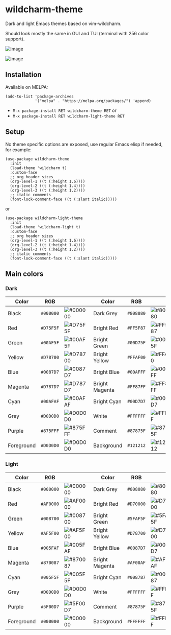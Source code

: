 # wildcharm-theme

Dark and light Emacs themes based on vim-wildcharm.

Should look mostly the same in GUI and TUI (terminal with 256 color support).

![image](https://github.com/habamax/wildcharm-theme/assets/234774/e47c5a49-c673-42d6-b466-a5a6ba36abbb)

![image](https://github.com/habamax/wildcharm-theme/assets/234774/3cee61e0-c416-4da5-b5ce-bc4ea747335d)


## Installation

Available on MELPA:

```
(add-to-list 'package-archives
             '("melpa" . "https://melpa.org/packages/") 'append)
```

- `M-x package-install RET wildcharm-theme RET` or
- `M-x package-install RET wildcharm-light-theme RET`


## Setup

No theme specific options are exposed, use regular Emacs elisp if needed, for example:

```emacs-lisp
(use-package wildcharm-theme
  :init
  (load-theme 'wildcharm t)
  :custom-face
  ;; org header sizes
  (org-level-1 ((t (:height 1.6))))
  (org-level-2 ((t (:height 1.4))))
  (org-level-3 ((t (:height 1.2))))
  ;; italic comments
  (font-lock-comment-face ((t (:slant italic)))))
```

or

```emacs-lisp
(use-package wildcharm-light-theme
  :init
  (load-theme 'wildcharm-light t)
  :custom-face
  ;; org header sizes
  (org-level-1 ((t (:height 1.6))))
  (org-level-2 ((t (:height 1.4))))
  (org-level-3 ((t (:height 1.2))))
  ;; italic comments
  (font-lock-comment-face ((t (:slant italic)))))
```

## Main colors

### Dark

| Color      | RGB       |                | Color          | RGB       |                |
|------------|-----------|----------------|----------------|-----------|----------------|
| Black      | `#000000` | ![#000000][0]  | Dark Grey      | `#808080` | ![#808080][8]  |
| Red        | `#D75F5F` | ![#D75F5F][1]  | Bright Red     | `#FF5F87` | ![#FF5F87][9]  |
| Green      | `#00AF5F` | ![#00AF5F][2]  | Bright Green   | `#00D75F` | ![#00D75F][10] |
| Yellow     | `#D78700` | ![#D78700][3]  | Bright Yellow  | `#FFAF00` | ![#FFAF00][11] |
| Blue       | `#0087D7` | ![#0087D7][4]  | Bright Blue    | `#00AFFF` | ![#00AFFF][12] |
| Magenta    | `#D787D7` | ![#D787D7][5]  | Bright Magenta | `#FF87FF` | ![#FF87FF][13] |
| Cyan       | `#00AFAF` | ![#00AFAF][6]  | Bright Cyan    | `#00D7D7` | ![#00D7D7][14] |
| Grey       | `#D0D0D0` | ![#D0D0D0][7]  | White          | `#FFFFFF` | ![#FFFFFF][15] |
| Purple     | `#875FFF` | ![#875FFF][28] | Comment        | `#87875F` | ![#87875F][27] |
| Foreground | `#D0D0D0` | ![#D0D0D0][7]  | Background     | `#121212` | ![#121212][16] |


### Light

| Color      | RGB       |                | Color          | RGB       |                |
|------------|-----------|----------------|----------------|-----------|----------------|
| Black      | `#000000` | ![#000000][0]  | Dark Grey      | `#808080` | ![#808080][8]  |
| Red        | `#AF0000` | ![#AF0000][17] | Bright Red     | `#D70000` | ![#D70000][23] |
| Green      | `#008700` | ![#008700][18] | Bright Green   | `#5FAF5F` | ![#5FAF5F][24] |
| Yellow     | `#AF5F00` | ![#AF5F00][19] | Bright Yellow  | `#D78700` | ![#D78700][3]  |
| Blue       | `#005FAF` | ![#005FAF][20] | Bright Blue    | `#0087D7` | ![#0087D7][4]  |
| Magenta    | `#870087` | ![#870087][21] | Bright Magenta | `#AF00AF` | ![#AF00AF][25] |
| Cyan       | `#005F5F` | ![#005F5F][22] | Bright Cyan    | `#008787` | ![#008787][26] |
| Grey       | `#D0D0D0` | ![#D0D0D0][7]  | White          | `#FFFFFF` | ![#FFFFFF][15] |
| Purple     | `#5F00D7` | ![#5F00D7][29] | Comment        | `#87875F` | ![#87875F][27] |
| Foreground | `#000000` | ![#000000][0]  | Background     | `#FFFFFF` | ![#FFFFFF][15] |


[0]: https://github.com/habamax/wildcharm-theme/assets/234774/1438b0cb-0dc7-483e-91ab-95be90b69bf1
[1]: https://github.com/habamax/wildcharm-theme/assets/234774/bf362c5e-99f1-4b07-a222-52efe382b3ab
[2]: https://github.com/habamax/wildcharm-theme/assets/234774/17a1d391-667c-4d79-b55d-627be6c67aa0
[3]: https://github.com/habamax/wildcharm-theme/assets/234774/22f46f5b-5b9c-4183-a9af-2591a2b5dab4
[4]: https://github.com/habamax/wildcharm-theme/assets/234774/ff5b881d-deb0-412e-a511-c22b79d6acc7
[5]: https://github.com/habamax/wildcharm-theme/assets/234774/9c8f8edc-aeb2-414a-ab5d-d54fabe471bb
[6]: https://github.com/habamax/wildcharm-theme/assets/234774/3d2e73a6-21f2-41fe-b7ae-710fc94ca734
[7]: https://github.com/habamax/wildcharm-theme/assets/234774/763bb4e1-e730-4637-80e8-d68bab7e52d7
[8]: https://github.com/habamax/wildcharm-theme/assets/234774/22eeff2d-1874-4c2f-b1a2-efe45e2fd322
[9]: https://github.com/habamax/wildcharm-theme/assets/234774/0f950b80-f096-4ff4-b5cf-465817bc9c44
[10]: https://github.com/habamax/wildcharm-theme/assets/234774/2e36f6e0-757c-4fb5-a34d-2658993a1103
[11]: https://github.com/habamax/wildcharm-theme/assets/234774/4c13093d-ba33-46d3-982d-458f3ad3c809
[12]: https://github.com/habamax/wildcharm-theme/assets/234774/b65473ab-0545-49f2-af43-8e06f20a9d6b
[13]: https://github.com/habamax/wildcharm-theme/assets/234774/07a25815-31a3-47c7-bf0c-7a24af50238c
[14]: https://github.com/habamax/wildcharm-theme/assets/234774/b01c7f57-1885-47d4-8eac-67e63fa5707c
[15]: https://github.com/habamax/wildcharm-theme/assets/234774/63a9613d-58de-4c80-9a3a-9c7211f3cd60
[16]: https://github.com/habamax/wildcharm-theme/assets/234774/b611a28a-d7bd-496a-bd8f-a7dc3655b2ba
[17]: https://github.com/habamax/wildcharm-theme/assets/234774/3a4da6b7-3771-44d9-b357-ae52616a385b
[18]: https://github.com/habamax/wildcharm-theme/assets/234774/00a11d33-fc0f-4f66-825f-f835928abcf8
[19]: https://github.com/habamax/wildcharm-theme/assets/234774/5467bc6d-f2aa-4a95-a3fe-041417560bba
[20]: https://github.com/habamax/wildcharm-theme/assets/234774/8afd7d26-ffe2-481e-b727-b50c73548cd4
[21]: https://github.com/habamax/wildcharm-theme/assets/234774/6b7fdebd-74fa-4925-89c1-4dc24247496d
[22]: https://github.com/habamax/wildcharm-theme/assets/234774/9a2a1628-d5ab-4099-8bcb-d3a8dd41d541
[23]: https://github.com/habamax/wildcharm-theme/assets/234774/40f67a14-c861-489e-8416-98ec0affbb95
[24]: https://github.com/habamax/wildcharm-theme/assets/234774/60d85b3c-3a8f-4f85-b8f0-54664077d53e
[25]: https://github.com/habamax/wildcharm-theme/assets/234774/161f6e9b-d2d4-44f8-bab5-3fe06da1c2bb
[26]: https://github.com/habamax/wildcharm-theme/assets/234774/3cfc3fe4-df7e-4f74-8fd8-6d9a50f7348d
[27]: https://github.com/habamax/wildcharm-theme/assets/234774/1c16de35-bba3-4685-ae98-3f362ee8ccdf
[28]: https://github.com/habamax/wildcharm-theme/assets/234774/03ee82dd-0904-4a18-8b6f-1c51b9a08786
[29]: https://github.com/habamax/wildcharm-theme/assets/234774/55e58edc-20e4-4ea5-9c40-a68e1132e3d8
